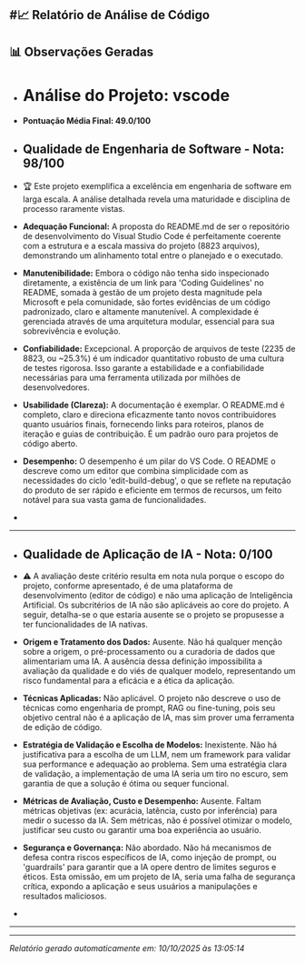 #📈 Relatório de Análise de Código
---
## 📊 Observações Geradas

- # Análise do Projeto: vscode
- **Pontuação Média Final: 49.0/100**

- ## Qualidade de Engenharia de Software - Nota: 98/100
- 🏆 Este projeto exemplifica a excelência em engenharia de software em larga escala. A análise detalhada revela uma maturidade e disciplina de processo raramente vistas.

- **Adequação Funcional:** A proposta do README.md de ser o repositório de desenvolvimento do Visual Studio Code é perfeitamente coerente com a estrutura e a escala massiva do projeto (8823 arquivos), demonstrando um alinhamento total entre o planejado e o executado.
- **Manutenibilidade:** Embora o código não tenha sido inspecionado diretamente, a existência de um link para 'Coding Guidelines' no README, somada à gestão de um projeto desta magnitude pela Microsoft e pela comunidade, são fortes evidências de um código padronizado, claro e altamente manutenível. A complexidade é gerenciada através de uma arquitetura modular, essencial para sua sobrevivência e evolução.
- **Confiabilidade:** Excepcional. A proporção de arquivos de teste (2235 de 8823, ou ~25.3%) é um indicador quantitativo robusto de uma cultura de testes rigorosa. Isso garante a estabilidade e a confiabilidade necessárias para uma ferramenta utilizada por milhões de desenvolvedores.
- **Usabilidade (Clareza):** A documentação é exemplar. O README.md é completo, claro e direciona eficazmente tanto novos contribuidores quanto usuários finais, fornecendo links para roteiros, planos de iteração e guias de contribuição. É um padrão ouro para projetos de código aberto.
- **Desempenho:** O desempenho é um pilar do VS Code. O README o descreve como um editor que combina simplicidade com as necessidades do ciclo 'edit-build-debug', o que se reflete na reputação do produto de ser rápido e eficiente em termos de recursos, um feito notável para sua vasta gama de funcionalidades.
- 
---
- ## Qualidade de Aplicação de IA - Nota: 0/100
- ⚠️ A avaliação deste critério resulta em nota nula porque o escopo do projeto, conforme apresentado, é de uma plataforma de desenvolvimento (editor de código) e não uma aplicação de Inteligência Artificial. Os subcritérios de IA não são aplicáveis ao core do projeto. A seguir, detalha-se o que estaria ausente se o projeto se propusesse a ter funcionalidades de IA nativas.

- **Origem e Tratamento dos Dados:** Ausente. Não há qualquer menção sobre a origem, o pré-processamento ou a curadoria de dados que alimentariam uma IA. A ausência dessa definição impossibilita a avaliação da qualidade e do viés de qualquer modelo, representando um risco fundamental para a eficácia e a ética da aplicação.
- **Técnicas Aplicadas:** Não aplicável. O projeto não descreve o uso de técnicas como engenharia de prompt, RAG ou fine-tuning, pois seu objetivo central não é a aplicação de IA, mas sim prover uma ferramenta de edição de código.
- **Estratégia de Validação e Escolha de Modelos:** Inexistente. Não há justificativa para a escolha de um LLM, nem um framework para validar sua performance e adequação ao problema. Sem uma estratégia clara de validação, a implementação de uma IA seria um tiro no escuro, sem garantia de que a solução é ótima ou sequer funcional.
- **Métricas de Avaliação, Custo e Desempenho:** Ausente. Faltam métricas objetivas (ex: acurácia, latência, custo por inferência) para medir o sucesso da IA. Sem métricas, não é possível otimizar o modelo, justificar seu custo ou garantir uma boa experiência ao usuário.
- **Segurança e Governança:** Não abordado. Não há mecanismos de defesa contra riscos específicos de IA, como injeção de prompt, ou 'guardrails' para garantir que a IA opere dentro de limites seguros e éticos. Esta omissão, em um projeto de IA, seria uma falha de segurança crítica, expondo a aplicação e seus usuários a manipulações e resultados maliciosos.
- 
---

---
*Relatório gerado automaticamente em: 10/10/2025 às 13:05:14*